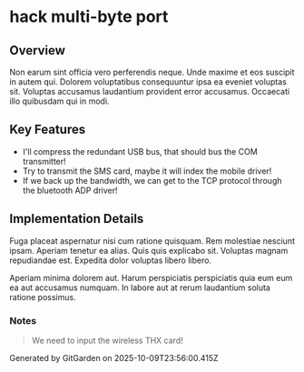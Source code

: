 # hack multi-byte port

## Overview
Non earum sint officia vero perferendis neque. Unde maxime et eos suscipit in autem qui. Dolorem voluptatibus consequuntur ipsa ea eveniet voluptas sit. Voluptas accusamus laudantium provident error accusamus. Occaecati illo quibusdam qui in modi.

## Key Features
- I'll compress the redundant USB bus, that should bus the COM transmitter!
- Try to transmit the SMS card, maybe it will index the mobile driver!
- If we back up the bandwidth, we can get to the TCP protocol through the bluetooth ADP driver!

## Implementation Details
Fuga placeat aspernatur nisi cum ratione quisquam. Rem molestiae nesciunt ipsam. Aperiam tenetur ea alias. Quis quis explicabo sit. Voluptas magnam repudiandae est. Expedita dolor voluptas libero libero.
 Aperiam minima dolorem aut. Harum perspiciatis perspiciatis quia eum eum ea aut accusamus numquam. In labore aut at rerum laudantium soluta ratione possimus.

### Notes
> We need to input the wireless THX card!

Generated by GitGarden on 2025-10-09T23:56:00.415Z